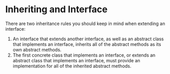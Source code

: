 # Inheriting and Interface
There are two inheritance rules you should keep in mind when extending an interface:
1. An interface that extends another interface, as well as an abstract class that implements an interface, inherits all of the abstract methods as its own abstract methods.
2. The first concrete class that implements an interface, or extends an abstract class that implements an interface, must provide an implementation for all of the inherited abstract methods.